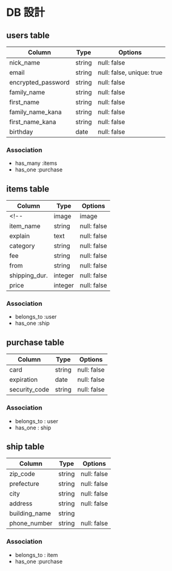# DB 設計

## users table

| Column            | Type     | Options         |
|-------------------|----------|-----------------|
| nick_name         | string   | null: false     |
| email             | string   | null: false, unique: true |
| encrypted_password| string   | null: false     |
| family_name       | string   | null: false     |
| first_name        | string   | null: false     |
| family_name_kana  | string   | null: false     |
| first_name_kana   | string   | null: false     |
| birthday          | date     | null: false     |

### Association

- has_many :items
- has_one :purchase

## items table

| Column            | Type    | Options           |
|-------------------|---------|-------------------|
<!-- | image             | image   | null: false       | active_storage導入時に自動でテーブルなどが生成される為削除-->
| item_name         | string  | null: false       |
| explain           | text    | null: false       |
| category          | string  | null: false       |
| fee               | string  | null: false       |
| from              | string  | null: false       |
| shipping_dur.     | integer | null: false       |
| price             | integer | null: false       |

### Association

- belongs_to :user
- has_one :ship

## purchase table

| Column            | Type    | Options           |
|-------------------|---------|-------------------|
| card              | string  | null: false       |
| expiration        | date    | null: false       |
| security_code     | string  | null: false       |

### Association
- belongs_to : user
- has_one : ship


## ship table

| Column            | Type    | Options           |
|-------------------|---------|-------------------|
| zip_code          | string  | null: false       |
| prefecture        | string  | null: false       |  <!-- active hash を使う -->
| city              | string  | null: false       |
| address           | string  | null: false       |
| building_name     | string  |
| phone_number      | string  | null: false       |

### Association

- belongs_to : item
- has_one :purchase

<!-- ## comments table

| Column      | Type       | Options           |
|-------------|------------|-------------------|
| text        | text       | null: false       |
| user        | references | foreign_key: true |

### Association

- belongs_to :item
- belongs_to :user  -->
